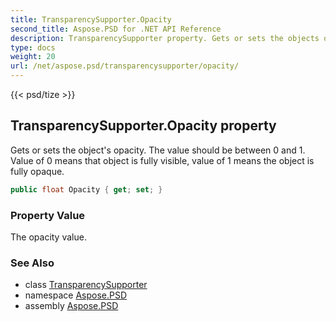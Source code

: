 ```yaml
---
title: TransparencySupporter.Opacity
second_title: Aspose.PSD for .NET API Reference
description: TransparencySupporter property. Gets or sets the objects opacity. The value should be between 0 and 1. Value of 0 means that object is fully visible value of 1 means the object is fully opaque
type: docs
weight: 20
url: /net/aspose.psd/transparencysupporter/opacity/
---
```

{{< psd/tize >}}
## TransparencySupporter.Opacity property

Gets or sets the object's opacity. The value should be between 0 and 1. Value of 0 means that object is fully visible, value of 1 means the object is fully opaque.

```csharp
public float Opacity { get; set; }
```

### Property Value

The opacity value.

### See Also

* class [TransparencySupporter](../)
* namespace [Aspose.PSD](../../transparencysupporter/)
* assembly [Aspose.PSD](../../../)


